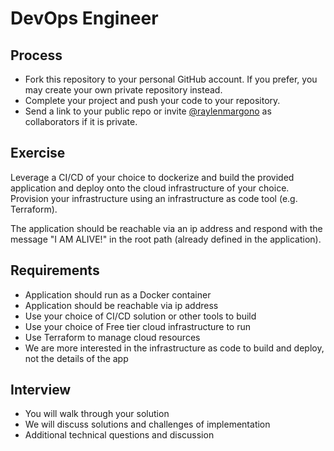 # DevOps Engineer

## Process

* Fork this repository to your personal GitHub account. If you prefer, you may create your own private repository instead.
* Complete your project and push your code to your repository.
* Send a link to your public repo or invite [@raylenmargono](https://github.com/raylenmargono) as collaborators if it is private.

## Exercise

Leverage a CI/CD of your choice to dockerize and build the provided application and deploy
onto the cloud infrastructure of your choice. Provision your infrastructure using
an infrastructure as code tool (e.g. Terraform).

The application should be reachable via an ip address and respond
with the message "I AM ALIVE!" in the root path (already defined in the application).

## Requirements

* Application should run as a Docker container
* Application should be reachable via ip address
* Use your choice of CI/CD solution or other tools to build
* Use your choice of Free tier cloud infrastructure to run
* Use Terraform to manage cloud resources
* We are more interested in the infrastructure as code to build and deploy, not the details of the app

## Interview

* You will walk through your solution
* We will discuss solutions and challenges of implementation
* Additional technical questions and discussion
